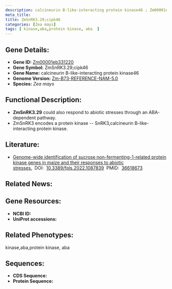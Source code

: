```yaml
---
description: calcineurin B-like-interacting protein kinase46 ; Zm00001eb331220 ; Zea mays
meta_title:
title: ZmSnRK3.29;cipk46
categories: [Zea mays]
tags: [ kinase,aba,protein kinase, aba  ]
---
```


## Gene Details:
- **Gene ID:**	[Zm00001eb331220]()
- **Gene Symbol:** ZmSnRK3.29;cipk46
- **Gene Name:** calcineurin B-like-interacting protein kinase46
- **Genome Version:** [Zm-B73-REFERENCE-NAM-5.0]()
- **Species:** *Zea mays*

## Functional Description:
   - **ZmSnRK3.29** could also respond to abiotic stresses through an ABA-dependent pathway.
   - ZmSnRK3 encodes a protein kinase -- SnRK3,calcineurin B-like-interacting protein kinase.

## Literature:
   - [Genome-wide identification of sucrose non-fermenting-1-related protein kinase genes in maize and their responses to abiotic stresses.]( https://www.ncbi.nlm.nih.gov/pmc/articles/PMC9815513/)&nbsp;&nbsp;DOI:&nbsp;&nbsp;[10.3389/fpls.2022.1087839](https://www.ncbi.nlm.nih.gov/pmc/articles/PMC9815513/)&nbsp;&nbsp;PMID:&nbsp;&nbsp;[36618673](https://pubmed.ncbi.nlm.nih.gov/36618673/)

## Related News:

## Gene Resources:
- **NCBI ID:** [](https://www.ncbi.nlm.nih.gov/gene/?term=)
- **UniProt accessions:** [](https://www.uniprot.org/uniprotkb//entry)

## Related Phenotypes:
kinase,aba,protein kinase, aba 

## Sequences:
- **CDS Sequence:**
- **Protein Sequence:**
